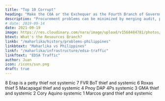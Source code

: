 ```yaml
---
title: "Top 10 Corrupt"
heading: "Make the COA or the Exchequer as the Fourth Branch of Government"
description: "Procurement problems can be minimized by merging audit, procurement, and distribution into a totally separate branch of Government equivalent to the executive, legislative, and judiciary"
# date: 2019-09-14
date: 2021-09-19
image: https://res.cloudinary.com/nara/image/upload/v1568484781/photos/govt.jpg
btext: What's the Resources Branch?
linkb: "/maharlika/history/problems-philippines"
linkbtext: "Maharlika vs Philippines"
linkf: "/maharlika/infrastructure/edsa-traffic"
linkftext: "EDSA Traffic"
author: Juan
icon: /icons/sun.png
draft: true
---
```


8 Erap is a petty thief not systemic
7 FVR BoT thief and systemic 
6 Roxas thief
5 Macapagal thief and systemic 
4 Pnoy DAP 4Ps systemic 
3 GMA thief and systemic 
2 Cory Aquino systemic
1 Marcos grand thief and systemic 
